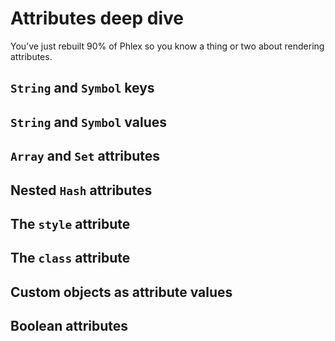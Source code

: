# Attributes deep dive

You’ve just rebuilt 90% of Phlex so you know a thing or two about rendering attributes.

## `String` and `Symbol` keys

## `String` and `Symbol` values

## `Array` and `Set` attributes

## Nested `Hash` attributes

## The `style` attribute

## The `class` attribute

## Custom objects as attribute values

## Boolean attributes
